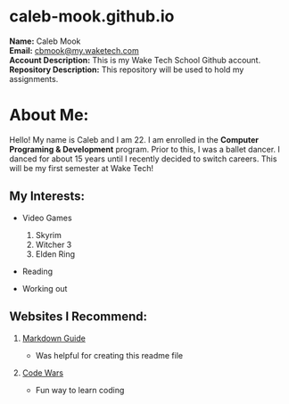 # caleb-mook.github.io
**Name:** Caleb Mook  
**Email:** cbmook@my.waketech.com   
**Account Description:** This is my Wake Tech School Github account.   
**Repository Description:** This repository will be used to hold my assignments.   

# About Me:
Hello! My name is Caleb and I am 22. I am enrolled in the **Computer Programing & Development** program. Prior to this, I was a ballet dancer. I danced for about 15 years until I recently decided to switch careers. This will be my first semester at Wake Tech!
    
## My Interests:

* Video Games
    1. Skyrim
    2. Witcher 3
    3. Elden Ring

* Reading

* Working out

## Websites I Recommend:

1. [Markdown Guide](https://www.markdownguide.org/basic-syntax/)
    * Was helpful for creating this readme file

2. [Code Wars](https://www.codewars.com/)
    * Fun way to learn coding
